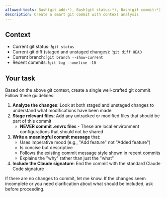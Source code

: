 ```yaml
---
allowed-tools: Bash(git add:*), Bash(git status:*), Bash(git commit:*), Bash(git diff:*), Bash(git log:*), Bash(git branch:*)
description: Create a smart git commit with context analysis
---
```


## Context

- Current git status: !`git status`
- Current git diff (staged and unstaged changes): !`git diff HEAD`
- Current branch: !`git branch --show-current`
- Recent commits: !`git log --oneline -10`

## Your task

Based on the above git context, create a single well-crafted git commit. Follow these guidelines:

1. **Analyze the changes**: Look at both staged and unstaged changes to understand what modifications have been made
2. **Stage relevant files**: Add any untracked or modified files that should be part of this commit
   - **NEVER commit .envrc files** - These are local environment configurations that should not be shared
3. **Write a meaningful commit message** that:
   - Uses imperative mood (e.g., "Add feature" not "Added feature")
   - Is concise but descriptive
   - Follows the existing commit message style shown in recent commits
   - Explains the "why" rather than just the "what"
4. **Include the Claude signature**: End the commit with the standard Claude Code signature

If there are no changes to commit, let me know. If the changes seem incomplete or you need clarification about what should be included, ask before proceeding.